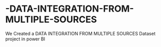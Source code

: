 # -DATA-INTEGRATION-FROM-MULTIPLE-SOURCES
We Created a  DATA INTEGRATION  FROM MULTIPLE  SOURCES Dataset  project in power BI
